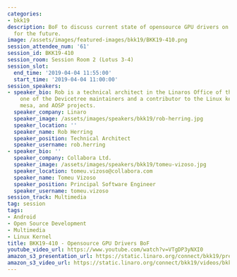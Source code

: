 ```yaml
---
categories:
- bkk19
description: BoF to discuss current state of opensource GPU drivers on ARM and plans
  for the future.
image: /assets/images/featured-images/bkk19/BKK19-410.png
session_attendee_num: '61'
session_id: BKK19-410
session_room: Session Room 2 (Lotus 3-4)
session_slot:
  end_time: '2019-04-04 11:55:00'
  start_time: '2019-04-04 11:00:00'
session_speakers:
- speaker_bio: Rob is a technical architect in the Linaros Office of the CTO. He is
    one of the Devicetree maintainers and a contributor to the Linux kernel, u-boot,
    mesa, and AOSP projects.
  speaker_company: Linaro
  speaker_image: /assets/images/speakers/bkk19/rob-herring.jpg
  speaker_location: ''
  speaker_name: Rob Herring
  speaker_position: Technical Architect
  speaker_username: rob.herring
- speaker_bio: ''
  speaker_company: Collabora Ltd.
  speaker_image: /assets/images/speakers/bkk19/tomeu-vizoso.jpg
  speaker_location: tomeu.vizoso@collabora.com
  speaker_name: Tomeu Vizoso
  speaker_position: Principal Software Engineer
  speaker_username: tomeu.vizoso
session_track: Multimedia
tag: session
tags:
- Android
- Open Source Development
- Multimedia
- Linux Kernel
title: BKK19-410 - Opensource GPU Drivers BoF
youtube_video_url: https://www.youtube.com/watch?v=VTgDP3yNXI0
amazon_s3_presentation_url: https://static.linaro.org/connect/bkk19/presentations/bkk19-410.pdf
amazon_s3_video_url: https://static.linaro.org/connect/bkk19/videos/bkk19-410.mp4
---
```

